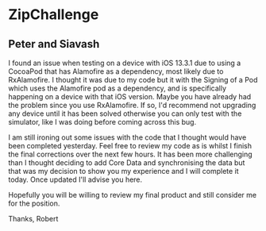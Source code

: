 # ZipChallenge

## Peter and Siavash ##
I found an issue when testing on a device with iOS 13.3.1 due to using a CocoaPod that has Alamofire as a dependency, most likely due to RxAlamofire. I thought it was due to my code but it with the Signing of a Pod which uses the Alamofire pod as a dependency, and is specifically happening on a device with that iOS version. Maybe you have already had the problem since you use RxAlamofire. If so, I'd recommend not upgrading any device until it has been solved otherwise you can only test with the simulator, like I was doing before coming across this bug.

I am still ironing out some issues with the code that I thought would have been completed yesterday. Feel free to review my code as is whilst I finish the final corrections over the next few hours. It has been more challenging than I thought deciding to add Core Data and synchronising the data but that was my decision to show you my experience and I will complete it today. Once updated I'll advise you here.

Hopefully you will be willing to review my final product and still consider me for the position.

Thanks,
Robert
